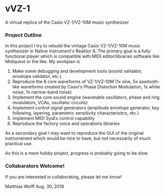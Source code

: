 # vVZ-1
A virtual replica of the Casio VZ-1/VZ-10M music synthesizer

### Project Outline
In this project I try to rebuild the vintage Casio VZ-1/VZ-10M music synthesizer in Native Instrument's Reaktor 6. The primary goal is a fully functional player which is compatible with MIDI editor/librarian software like Midiquest or the like. My workplan is
1. Make some debugging and development tools (sound validator, envelope validator, etc.)
2. Reproduce the 8 core waveforms of VZ-1/VZ-10M (1x sine, 5x sawtooth-like waveforms created by Casio's Phase Distortion Modulation, 1x white noise, 1x narrow-band noise)
3. Implement the core sound engine (wavetable oscillators, phase and ring modulators, VCAs, oscillator circuits)
4. Implement control signal generators (amplitude envelope generator, key following, layering, parametric sensitivity characterisitcs, etc.)
5. Implement MIDI SysEx control capability
6. Reproduce the factory voice and operations libraries

As a secondary goal I may want to reproduce the GUI of the original instrumenent which would be nice to have, but not necessarily of much practical use.

As this is a mere hobby project, progress is probably going to be slow.

### Collabarators Welcome!
If you are interested in collaborating, please let me know!

Matthias Wolff
Aug. 30, 2019
